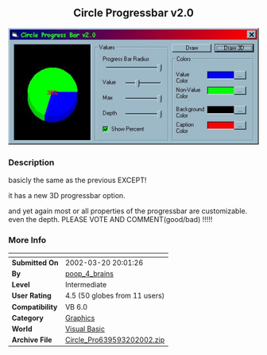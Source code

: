 ﻿<div align="center">

## Circle Progressbar v2\.0

<img src="PIC20023202216434661.jpg">
</div>

### Description

basicly the same as the previous EXCEPT!

it has a new 3D progressbar option.

and yet again most or all properties of the progressbar are customizable. even the depth. PLEASE VOTE AND COMMENT(good/bad) !!!!!
 
### More Info
 


<span>             |<span>
---                |---
**Submitted On**   |2002-03-20 20:01:26
**By**             |[poop\_4\_brains](https://github.com/Planet-Source-Code/PSCIndex/blob/master/ByAuthor/poop-4-brains.md)
**Level**          |Intermediate
**User Rating**    |4.5 (50 globes from 11 users)
**Compatibility**  |VB 6\.0
**Category**       |[Graphics](https://github.com/Planet-Source-Code/PSCIndex/blob/master/ByCategory/graphics__1-46.md)
**World**          |[Visual Basic](https://github.com/Planet-Source-Code/PSCIndex/blob/master/ByWorld/visual-basic.md)
**Archive File**   |[Circle\_Pro639593202002\.zip](https://github.com/Planet-Source-Code/poop-4-brains-circle-progressbar-v2-0__1-32909/archive/master.zip)








